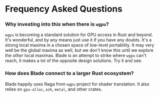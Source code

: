 # Frequency Asked Questions

### Why investing into this when there is `wgpu`?

`wgpu` is becoming a standard solution for GPU access in Rust and beyond. It's wonderful, and by any means just use it if you have any doubts. It's a strong local maxima in a chosen space of low-level portability. It may very well be the global maxima as well, but we don't know this until we explore the *other* local maximas. Blade is an attempt to strike where `wgpu` can't reach, it makes a lot of the opposite design solutions. Try it and see.

### How does Blade connect to a larger Rust ecosystem?

Blade happily uses Naga from `wgpu` project for shader translation. It also relies on `gpu-alloc`, `ash`, `metal`, and other crates.
